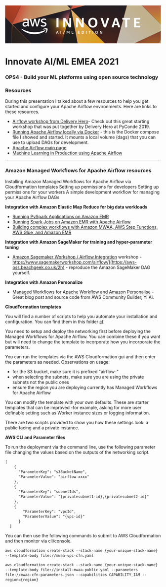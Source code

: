 ![images/banner.png](images/banner.png)

# Innovate AI/ML EMEA 2021

### OPS4 - Build your ML platforms using open source technology

### Resources

During this presentation I talked about a few resources to help you get started and configure your Apache Airflow environments. Here are links to these resources.

* [Airflow workshop from Delivery Hero](https://github.com/deliveryhero/pyconde2019-airflow-ml-workshop)- Check out this great starting workshop that was put together by Delivery Hero at PyConde 2019.
* [Running Apache Airflow locally via Docker](https://aws-oss.beachgeek.co.uk/3g) - this is the Docker compose file I showed and started. It mounts a local volume (dags) that you can use to upload DAGs for development.
* [Apache Airflow main page](https://airflow.apache.org/)
* [Machine Learning in Production using Apache Airflow](https://aws-oss.beachgeek.co.uk/2g)

---
### Amazon Managed Workflows for Apache Airflow resources

Installing Amazon Managed Workflows for Apache Airflow via Cloudformation templates
Setting up permissions for developers
Setting up permissions for your workers
A simple development workflow for managing your Apache Airflow DAGs

**Integration with Amazon Elastic Map Reduce for big data workloads**

* [Running PySpark Applications on Amazon EMR](https://aws-oss.beachgeek.co.uk/18)
* [Running Spark Jobs on Amazon EMR with Apache Airflow](https://aws-oss.beachgeek.co.uk/19)
* [Building complex workflows with Amazon MWAA, AWS Step Functions, AWS Glue, and Amazon EMR](https://aws-oss.beachgeek.co.uk/1s)

**Integration with Amazon SageMaker for training and hyper-parameter tuning**

* [Amazon Sagemaker Workshop / Airflow Integration](https://aws-oss.beachgeek.co.uk/2h) workshop - https://www.sagemakerworkshop.com/airflow/](https://aws-oss.beachgeek.co.uk/2h) - reproduce the Amazon SageMaker DAG yourself.

**Integration with Amazon Personalize**

* [Managed Workflows for Apache Workflow and Amazon Personalise](https://aws-oss.beachgeek.co.uk/2e) - Great blog post and source code from AWS Community Builder, Yi Ai.

**CloudFormation templates**

You will find a number of scripts to help you automate your installation and configuration. You can find them in this folder [cf](cf)

You need to setup and deploy the networking first before deploying the Managed Workflows for Apache Airflow. You can combine these if you want but will need to change the template to incorporate how you incorporate the parameters.

You can run the templates via the AWS Cloudformation gui and then enter the parameters as needed. Observations on usage:

* for the S3 bucket, make sure it is prefixed "airflow-"
* when selecting the subnets, make sure you are using the private subnets not the public ones
* ensure the region you are deploying currently has Managed Workflows for Apache Airflow

You can modify the template with your own defaults. These are starter templates that can be improved -for example, asking for more user definable setting such as Worker instance sizes or logging information.

There are two scripts provided to show you how these settings look: a public facing and a private instance.

**AWS CLI and Parameter files**

To run the deployment via the command  line, use the following parameter file changing the values based on the outputs of the networking script.

```
[
    {
      "ParameterKey": "s3BucketName",
      "ParameterValue": "airflow-xxxx"
    }, 
    {
      "ParameterKey": "subnetIds",
      "ParameterValue": "{privatesubnet1-id},{privatesubnet2-id}"
    },
    {
        "ParameterKey": "vpcId",
        "ParameterValue": "{vpc-id}"
      }
  ]
```

You can then use the following commands to submit to AWS Cloudformation and then monitor via cli/console.

```
aws cloudformation create-stack --stack-name {your-unique-stack-name} --template-body file://mwaa-vpc-cfn.yaml
```
```
aws cloudformation create-stack --stack-name {your-unique-stack-name} --template-body file://install-mwaa-public.yaml --parameters file://mwaa-cfn-parameters.json --capabilities CAPABILITY_IAM --region={region}
```